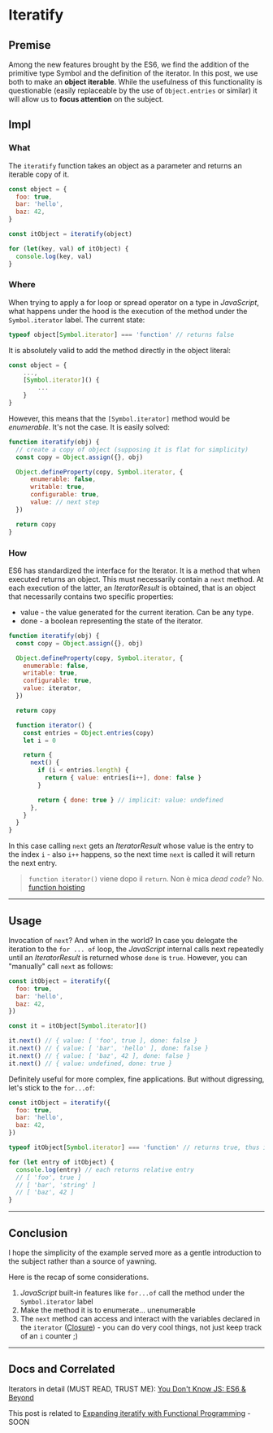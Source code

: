# Iteratify

## Premise

Among the new features brought by the ES6, we find the addition of the primitive type Symbol and the definition of the iterator.
In this post, we use both to make an **object iterable**. While the usefulness of this functionality is questionable (easily replaceable by the use of `Object.entries` or similar) it will allow us to **focus attention** on the subject.

## Impl

### What

The `iteratify` function takes an object as a parameter and returns an iterable copy of it.

```js
const object = {
  foo: true,
  bar: 'hello',
  baz: 42,
}

const itObject = iteratify(object)

for (let(key, val) of itObject) {
  console.log(key, val)
}
```

### Where

When trying to apply a for loop or spread operator on a type in _JavaScript_, what happens under the hood is the execution of the method under the `Symbol.iterator` label. The current state:

```js
typeof object[Symbol.iterator] === 'function' // returns false
```

It is absolutely valid to add the method directly in the object literal:

```js
const object = {
    ...,
    [Symbol.iterator]() {
        ...
    }
}
```

However, this means that the `[Symbol.iterator]` method would be _enumerable_. It's not the case. It is easily solved:

```js
function iteratify(obj) {
  // create a copy of object (supposing it is flat for simplicity)
  const copy = Object.assign({}, obj)

  Object.defineProperty(copy, Symbol.iterator, {
      enumerable: false,
      writable: true,
      configurable: true,
      value: // next step
  })

  return copy
}
```

### How

ES6 has standardized the interface for the Iterator. It is a method that when executed returns an object. This must necessarily contain a `next` method. At each execution of the latter, an _IteratorResult_ is obtained, that is an object that necessarily contains two specific properties:

- value - the value generated for the current iteration. Can be any type.
- done - a boolean representing the state of the iterator.

```js
function iteratify(obj) {
  const copy = Object.assign({}, obj)

  Object.defineProperty(copy, Symbol.iterator, {
    enumerable: false,
    writable: true,
    configurable: true,
    value: iterator,
  })

  return copy

  function iterator() {
    const entries = Object.entries(copy)
    let i = 0

    return {
      next() {
        if (i < entries.length) {
          return { value: entries[i++], done: false }
        }

        return { done: true } // implicit: value: undefined
      },
    }
  }
}
```

In this case calling `next` gets an _IteratorResult_ whose value is the entry to the index `i` - also `i++` happens, so the next time `next` is called it will return the next entry.

> `function iterator()` viene dopo il `return`. Non è mica _dead code_?
> No. [function hoisting](https://github.com/getify/You-Dont-Know-JS/blob/2nd-ed/scope-closures/ch5.md#hoisting-declaration-vs-expression)

---

## Usage

Invocation of `next`? And when in the world?
In case you delegate the iteration to the `for ... of` loop, the _JavaScript_ internal calls next repeatedly until an _IteratorResult_ is returned whose `done` is `true`. However, you can "manually" call `next` as follows:

```js
const itObject = iteratify({
  foo: true,
  bar: 'hello',
  baz: 42,
})

const it = itObject[Symbol.iterator]()

it.next() // { value: [ 'foo', true ], done: false }
it.next() // { value: [ 'bar', 'hello' ], done: false }
it.next() // { value: [ 'baz', 42 ], done: false }
it.next() // { value: undefined, done: true }
```

Definitely useful for more complex, fine applications. But without digressing, let's stick to the `for...of`:

```js
const itObject = iteratify({
  foo: true,
  bar: 'hello',
  baz: 42,
})

typeof itObject[Symbol.iterator] === 'function' // returns true, thus is iterable

for (let entry of itObject) {
  console.log(entry) // each returns relative entry
  // [ 'foo', true ]
  // [ 'bar', 'string' ]
  // [ 'baz', 42 ]
}
```

---

## Conclusion

I hope the simplicity of the example served more as a gentle introduction to the subject rather than a source of yawning.

Here is the recap of some considerations.

1. _JavaScript_ built-in features like `for...of` call the method under the `Symbol.iterator` label
2. Make the method it is to enumerate... unenumerable
3. The `next` method can access and interact with the variables declared in the `iterator` ([Closure](https://github.com/getify/You-Dont-Know-JS/blob/2nd-ed/scope-closures/README.md)) - you can do very cool things, not just keep track of an `i` counter ;)

---

## Docs and Correlated

Iterators in detail (MUST READ, TRUST ME): [You Don't Know JS: ES6 & Beyond](https://github.com/getify/You-Dont-Know-JS/blob/1st-ed/es6%20%26%20beyond/ch3.md)

This post is related to [Expanding iteratify with Functional Programming](#) - SOON
